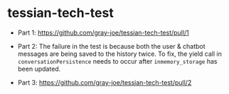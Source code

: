 # tessian-tech-test

* Part 1: https://github.com/gray-joe/tessian-tech-test/pull/1

* Part 2: The failure in the test is because both the user & chatbot messages are being saved to the history twice. To fix, the yield call in `conversationPersistence` needs to occur after `inmemory_storage` has been updated.

* Part 3: https://github.com/gray-joe/tessian-tech-test/pull/2
